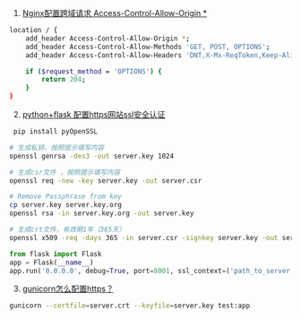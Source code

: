 1. [Nginx配置跨域请求 Access-Control-Allow-Origin *](https://segmentfault.com/a/1190000012550346)
```bash
location / {  
    add_header Access-Control-Allow-Origin *;
    add_header Access-Control-Allow-Methods 'GET, POST, OPTIONS';
    add_header Access-Control-Allow-Headers 'DNT,X-Mx-ReqToken,Keep-Alive,User-Agent,X-Requested-With,If-Modified-Since,Cache-Control,Content-Type,Authorization';

    if ($request_method = 'OPTIONS') {
        return 204;
    }
} 
```

2. [python+flask 配置https网站ssl安全认证](https://blog.csdn.net/dyingstraw/article/details/82698639)
```bash
 pip install pyOpenSSL
 ```
 ```bash
 # 生成私钥，按照提示填写内容
openssl genrsa -des3 -out server.key 1024
 
# 生成csr文件 ，按照提示填写内容
openssl req -new -key server.key -out server.csr
 
# Remove Passphrase from key
cp server.key server.key.org 
openssl rsa -in server.key.org -out server.key
 
# 生成crt文件，有效期1年（365天）
openssl x509 -req -days 365 -in server.csr -signkey server.key -out server.crt
 ```
 ```python
from flask import Flask    
app = Flask(__name__)    
app.run('0.0.0.0', debug=True, port=8001, ssl_context=('path_to_server.crt', 'path_to_server.key'))  
```

3. [gunicorn怎么配置https？](https://stackoverflow.com/questions/7406805/running-gunicorn-on-https/14163851)
```bash
gunicorn --certfile=server.crt --keyfile=server.key test:app
```
